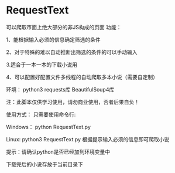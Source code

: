 # RequestText
可以爬取市面上绝大部分的非JS构成的页面
功能：

  1、能根据输入必须的信息确定筛选的条件
  
  2、对于特殊的难以自动推断出筛选的条件的可以手动输入
  
  3.适合于一本一本的下载小说用
  
  4、可以配置好配置文件多线程的自动爬取多本小说（需要自定制）

环境：
  python3
  requests库
  BeautifulSoup4库
  

注：此脚本仅供学习使用，请勿商业使用，否者后果自负！

使用方式：
只需要使用命令行: 


  Windows：
      python RequestText.py
      
      
  Linux:
      python3 RequestText.py
  根据提示输入必须的信息即可爬取小说
  
  提示：请确认python是否已经加到环境变量中

下载完后的小说存放于当前目录下
